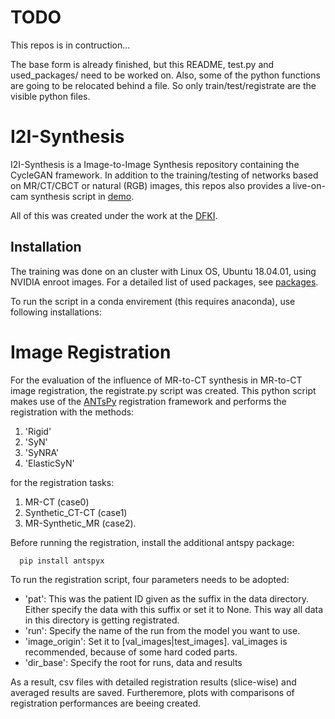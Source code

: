 # TODO
This repos is in contruction...

The base form is already finished, but this README, test.py and used_packages/ need to be worked on.
Also, some of the python functions are going to be relocated behind a file. So only train/test/registrate are the visible python files.

# I2I-Synthesis
I2I-Synthesis is a Image-to-Image Synthesis repository containing the CycleGAN framework. In addition to the training/testing of networks based on MR/CT/CBCT or natural (RGB) images, this repos also provides a live-on-cam synthesis script in [demo](/demo).

All of this was created under the work at the [DFKI](https://www.dfki.de/en/web).

## Installation
The training was done on an cluster with Linux OS, Ubuntu 18.04.01, using NVIDIA enroot images.
For a detailed list of used packages, see [packages](used%20packages/packages.tx).

To run the script in a conda envirement (this requires anaconda), use following installations:



# Image Registration
For the evaluation of the influence of MR-to-CT synthesis in MR-to-CT image registration, the registrate.py script was created. This python script makes use of the [ANTsPy](https://antspy.readthedocs.io/en/latest/) registration framework and performs the registration with the methods:

1. 'Rigid'
2. 'SyN'
3. 'SyNRA'
4. 'ElasticSyN' 

for the registration tasks:
1. MR-CT (case0)
2. Synthetic_CT-CT (case1)
3. MR-Synthetic_MR (case2). 

Before running the registration, install the additional antspy package:

      pip install antspyx

To run the registration script, four parameters needs to be adopted:

   - 'pat': This was the patient ID given as the suffix in the data directory. Either specify the data with this suffix or set it to None.
      This way all data in this directory is getting registrated. 
   - 'run': Specify the name of the run from the model you want to use.
   - 'image_origin': Set it to \[val_images|test_images\]. val_images is recommended, because of some hard coded parts.
   - 'dir_base': Specify the root for runs, data and results

As a result, csv files with detailed registration results (slice-wise) and averaged results are saved. Furtheremore, plots with comparisons of registration performances are beeing created. 
